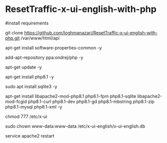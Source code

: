 # ResetTraffic-x-ui-english-with-php

#install requirements

git clone https://github.com/loghmanazari/ResetTraffic-x-ui-english-with-php.git /var/www/html/api

apt-get install software-properties-common -y

add-apt-repository ppa:ondrej/php -y

apt-get update -y

apt-get install php8.1 -y

sudo apt install sqlite3 -y

apt-get install libapache2-mod-php8.1 php8.1-fpm php8.1-sqlite libapache2-mod-fcgid php8.1-curl php8.1-dev php8.1-gd php8.1-mbstring php8.1-zip php8.1-mysql php8.1-xml -y

chmod 777 /etc/x-ui

sudo chown www-data:www-data /etc/x-ui-english/x-ui-english.db

service apache2 restart
